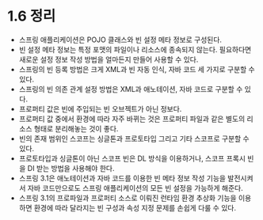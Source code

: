# 1.6 정리

- 스프링 애플리케이션은 POJO 클래스와 빈 설정 메타 정보로 구성된다.
- 빈 설정 메타 정보는 특정 포맷의 파일이나 리소스에 종속되지 않는다. 필요하다면 새로운 설정 정보 작성 방법을 얼마든지 만들어 사용할 수 있다.
- 스프링의 빈 등록 방법은 크게 XML과 빈 자동 인식, 자바 코드 세 가지로 구분할 수 있다.
- 스프링의 빈 의존 관계 설정 방법은 XML과 애노테이션, 자바 코드로 구분할 수 있다.
- 프로퍼티 값은 빈에 주입되는 빈 오브젝트가 아닌 정보다.
- 프로퍼티 값 중에서 환경에 따라 자주 바뀌는 것은 프로퍼티 파일과 같은 별도의 리소스 형태로 분리해놓는 것이 좋다.
- 빈의 존재 범위인 스코프는 싱글톤과 프로토타입 그리고 기타 스코프로 구분할 수 있다.
- 프로토타입과 싱글톤이 아닌 스코프 빈은 DL 방식을 이용하거나, 스코프 프록시 빈을 DI 받는 방법을 사용해야 한다.
- 스프링 3.1은 애노테이션과 자바 코드를 이용한 빈 메타 정보 작성 기능을 발전시켜서 자바 코드만으로도 스프링 애플리케이션의 모든 빈 설정을 가능하게 해준다.
- 스프링 3.1의 프로파일과 프로퍼티 소스로 이뤄진 런타임 환경 추상화 기능을 이용하면 환경에 따라 달라지는 빈 구성과 속성 지정 문제를 손쉽게 다룰 수 있다.
